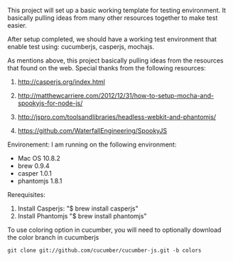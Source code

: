 This project will set up a basic working template for testing environment. It basically pulling ideas from many other resources together to make test easier.

After setup completed, we should have a working test environment that enable test using: cucumberjs, casperjs, mochajs.

As mentions above, this project basically pulling ideas from the resources that found on the web. Special thanks from the following resources:

1. http://casperjs.org/index.html

2. http://matthewcarriere.com/2012/12/31/how-to-setup-mocha-and-spookyjs-for-node-js/

3. http://jspro.com/toolsandlibraries/headless-webkit-and-phantomjs/

4. https://github.com/WaterfallEngineering/SpookyJS

Environement:
I am running on the following environment:
* Mac OS 10.8.2
* brew 0.9.4
* casper 1.0.1
* phantomjs 1.8.1


Rerequisites:
1. Install Casperjs: "$ brew install casperjs"
2. Install Phantomjs "$ brew install phantomjs"



To use coloring option in cucumber, you will need to optionally download the color branch 
in cucumberjs

```
git clone git://github.com/cucumber/cucumber-js.git -b colors
```
